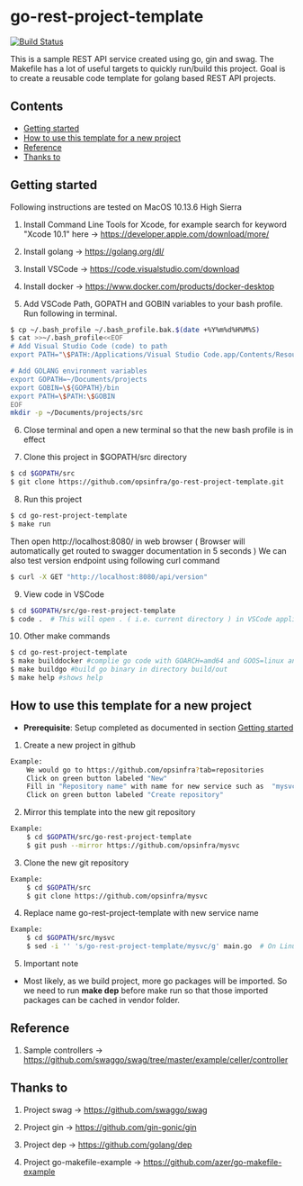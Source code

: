 # go-rest-project-template

[![Build Status](https://travis-ci.org/gin-gonic/gin.svg)](https://travis-ci.com/opsinfra/go-rest-project-template)


This is a sample REST API service created using go, gin and swag.
The Makefile has a lot of useful targets to quickly run/build this project.
Goal is to create a reusable code template for golang based REST API projects.

## Contents
 - [Getting started](#getting-started)
 - [How to use this template for a new project](#How-to-use-this-template-for-a-new-project)
 - [Reference](#Reference)
 - [Thanks to](#thanks-to)

## Getting started

Following instructions are tested on MacOS 10.13.6 High Sierra

1. Install Command Line Tools for Xcode, for example search for keyword "Xcode 10.1" here -> https://developer.apple.com/download/more/

2. Install golang -> https://golang.org/dl/

3. Install VSCode ->  https://code.visualstudio.com/download

4. Install docker -> https://www.docker.com/products/docker-desktop

5. Add VSCode Path, GOPATH and GOBIN variables to your bash profile. Run following in terminal.
```sh
$ cp ~/.bash_profile ~/.bash_profile.bak.$(date +%Y%m%d%H%M%S)
$ cat >>~/.bash_profile<<EOF
# Add Visual Studio Code (code) to path
export PATH="\$PATH:/Applications/Visual Studio Code.app/Contents/Resources/app/bin"

# Add GOLANG environment variables
export GOPATH=~/Documents/projects
export GOBIN=\${GOPATH}/bin
export PATH=\$PATH:\$GOBIN
EOF
mkdir -p ~/Documents/projects/src
```
6. Close terminal and open a new terminal so that the new bash profile is in effect

7. Clone this project in $GOPATH/src directory
```sh
$ cd $GOPATH/src
$ git clone https://github.com/opsinfra/go-rest-project-template.git
```

8. Run this project
```sh
$ cd go-rest-project-template
$ make run
```
Then open http://localhost:8080/ in web browser ( Browser will automatically get routed to swagger documentation in 5 seconds )
We can also test version endpoint using following curl command
```sh
$ curl -X GET "http://localhost:8080/api/version"
```

9. View code in VSCode
```sh
$ cd $GOPATH/src/go-rest-project-template
$ code .  # This will open . ( i.e. current directory ) in VSCode application
```

10. Other make commands
```sh
$ cd go-rest-project-template
$ make builddocker #complie go code with GOARCH=amd64 and GOOS=linux and create docker image
$ make buildgo #build go binary in directory build/out
$ make help #shows help
```

## How to use this template for a new project
- **Prerequisite**: Setup completed as documented in section [Getting started](#getting-started)

1. Create a new project in github
```sh
Example:
    We would go to https://github.com/opsinfra?tab=repositories
    Click on green button labeled "New"
    Fill in "Repository name" with name for new service such as  "mysvc"
    Click on green button labeled "Create repository"
```

2. Mirror this template into the new git repository
```sh
Example:
    $ cd $GOPATH/src/go-rest-project-template
    $ git push --mirror https://github.com/opsinfra/mysvc
```

3. Clone the new git repository
```sh
Example:
    $ cd $GOPATH/src
    $ git clone https://github.com/opsinfra/mysvc
```

4. Replace name go-rest-project-template with new service name
```sh
Example:
    $ cd $GOPATH/src/mysvc
    $ sed -i '' 's/go-rest-project-template/mysvc/g' main.go  # On Linux, this line would be sed -i main.go 's/go-rest-project-template/mysvc/g'
```

5. Important note
- Most likely, as we build project, more go packages will be imported. So we need to run **make dep** before make run so that those imported packages can be cached in vendor folder.  
 



## Reference

1. Sample controllers -> https://github.com/swaggo/swag/tree/master/example/celler/controller


## Thanks to

1. Project swag  -> https://github.com/swaggo/swag

2. Project gin  -> https://github.com/gin-gonic/gin

3. Project dep -> https://github.com/golang/dep

4. Project go-makefile-example -> https://github.com/azer/go-makefile-example
